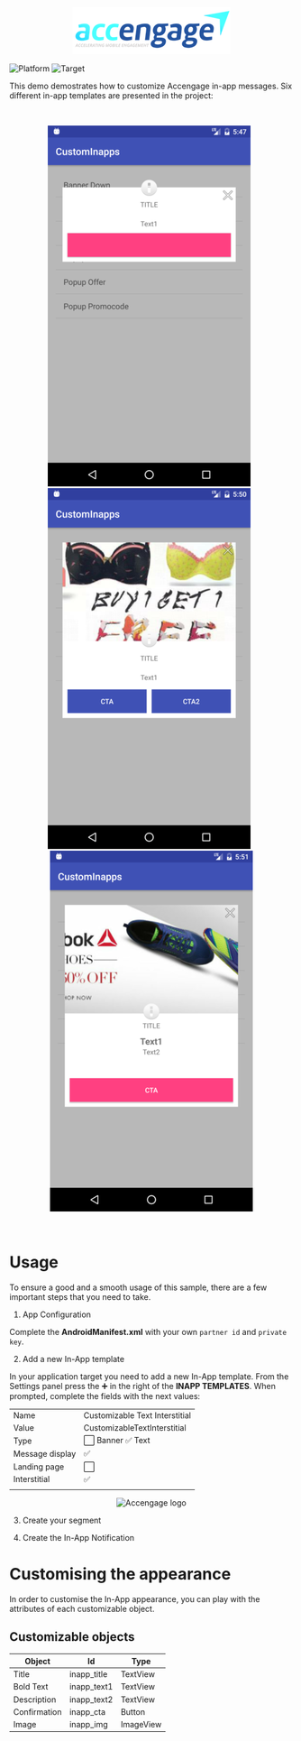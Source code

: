 <p align="center" >
    <img src=".github/accengage.png?raw=true" alt="Accengage logo" title="Accengage logo"> 
</p>

![Platform](https://img.shields.io/badge/platform-Android-lightgrey.svg?style=flat)
![Target](https://img.shields.io/badge/target-API%2015+-blue.svg?style=flat)

This demo demostrates how to customize Accengage in-app messages. Six different in-app templates are presented in the project:

<br/>
<p align="center" >
  <img src=".github/PopupBasic.png?raw=true" alt="Screenshot 1" title="Popup Basic">
  &nbsp;
  <img src=".github/PopupOffer.png?raw=true" alt="Screenshot 2" title="Popup Offer"> 
  &nbsp;
  <img src=".github/PopupPromo.png?raw=true" alt="Screenshot 3" title="Popup Promo"> 
  
</p>
<br/>

# Usage

To ensure a good and a smooth usage of this sample, there are a few important steps that you need to take.

1. App Configuration

  Complete the **AndroidManifest.xml** with your own `partner id` and `private key`.
  
2. Add a new In-App template
  
  In your application target you need to add a new In-App template. From the Settings panel press the :heavy_plus_sign: in the right of the **INAPP TEMPLATES**. When prompted, complete the fields with the next values:
  
  |                 |                                                     |
  |-----------------|-----------------------------------------------------|
  | Name            | Customizable Text Interstitial                      |
  | Value           | CustomizableTextInterstitial                        |
  | Type            | :white_large_square: Banner :white_check_mark: Text |
  | Message display | :white_check_mark:                                  |
  | Landing page    | :white_large_square:                                |
  | Interstitial    | :white_check_mark:                                  |
  |                 |                                                     |

  <p align="center" ><img src=".github/add_new_tempalte.gif?raw=true" alt="Accengage logo" title="Accengage logo"></p>
  
3. Create your segment
  
4. Create the In-App Notification

# Customising the appearance

In order to customise the In-App appearance, you can play with the attributes of each customizable object.

## Customizable objects

| Object          |       Id     |    Type     |
|-----------------|--------------|-------------|
| Title           | inapp_title  |   TextView  |
| Bold Text       | inapp_text1  |   TextView  |
| Description     | inapp_text2  |   TextView  |
| Confirmation    | inapp_cta    |   Button    |
| Image           | inapp_img    |   ImageView |
